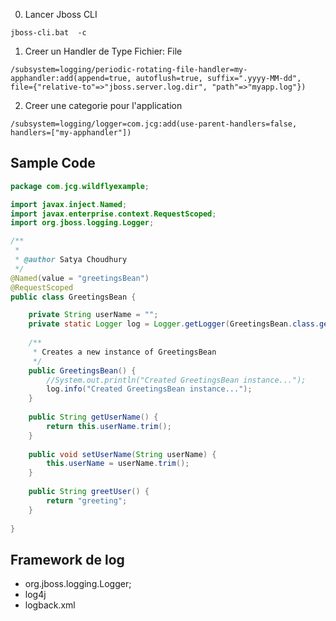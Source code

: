 

0. Lancer  Jboss CLI
```
jboss-cli.bat  -c
```

1. Creer un  Handler de Type  Fichier: File

```
/subsystem=logging/periodic-rotating-file-handler=my-apphandler:add(append=true, autoflush=true, suffix=".yyyy-MM-dd", file={"relative-to"=>"jboss.server.log.dir", "path"=>"myapp.log"})
```

2. Creer une categorie pour l'application

```
/subsystem=logging/logger=com.jcg:add(use-parent-handlers=false, handlers=["my-apphandler"])

```

##  Sample Code

```java
package com.jcg.wildflyexample;

import javax.inject.Named;
import javax.enterprise.context.RequestScoped;
import org.jboss.logging.Logger;

/**
 *
 * @author Satya Choudhury
 */
@Named(value = "greetingsBean")
@RequestScoped
public class GreetingsBean {

    private String userName = "";
    private static Logger log = Logger.getLogger(GreetingsBean.class.getName());
    
    /**
     * Creates a new instance of GreetingsBean
     */
    public GreetingsBean() {
        //System.out.println("Created GreetingsBean instance...");
        log.info("Created GreetingsBean instance...");
    }
    
    public String getUserName() {
        return this.userName.trim();
    }
    
    public void setUserName(String userName) {
        this.userName = userName.trim();
    }
    
    public String greetUser() {
        return "greeting";
    }
    
}
```
##  Framework de log
- org.jboss.logging.Logger;
- log4j
- logback.xml
